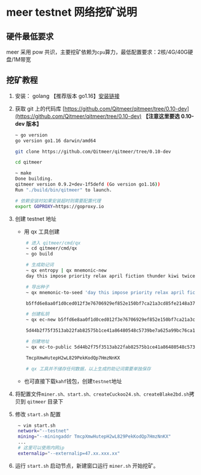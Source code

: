 <!--
 * @Author: zhangyi999
 * @Date: 2021-07-06 15:08:36
 * @LastEditTime: 2021-07-14 10:19:33
 * @LastEditors: Please set LastEditors
 * @Description: In User Settings Edit
 * @FilePath: /meer_mining_shell/README.md
-->
# meer testnet 网络挖矿说明

## 硬件最低要求

meer 采用 pow 共识，主要挖矿依赖为`cpu`算力，最低配置要求：2核/4G/40G硬盘/1M带宽

## 挖矿教程

1. 安装： golang 【推荐版本 go1.16】[安装链接](https://golang.google.cn/dl/)
2. 获取 git 上的代码库 [https://github.com/Qitmeer/qitmeer/tree/0.10-dev](https://github.com/Qitmeer/qitmeer/tree/0.10-dev)  **【注意这里要选 0.10-dev 版本】**
    ```bash
    ~ go version
    go version go1.16 darwin/amd64

    git clone https://github.com/Qitmeer/qitmeer/tree/0.10-dev
    
    cd qitmeer

    ~ make
    Done building.
    qitmeer version 0.9.2+dev-1f5defd (Go version go1.16))
    Run "./build/bin/qitmeer" to launch.

    # 依赖安装时如果安装超时则需要配置代理
    export GOPROXY=https://goproxy.io
    ```
3. 创建 testnet 地址
    * 用 qx 工具创建
    ```bash
        # 进入 qitmeer/cmd/qx
        ~ cd qitmeer/cmd/qx
        ~ go build

        # 生成助记词
        ~ qx entropy | qx mnemonic-new
        day this impose priority relax april fiction thunder kiwi twice addict spawn like few all east penalty arrive foster sniff page hold magic erosion

        # 导出种子
        ~ qx mnemonic-to-seed 'day this impose priority relax april fiction thunder kiwi twice addict spawn like few all east penalty arrive foster sniff page hold magic erosion'

        b5ffd6e8aa0f1d0ced012f3e76706929ef852e150bf7ca21a3cd85fe2148a375513dd245e46aa5f6c6ec9f825a18498b49e6981fdce6bc21a8c9fb0884d85b9c

        # 创建私钥
        ~ qx ec-new b5ffd6e8aa0f1d0ced012f3e76706929ef852e150bf7ca21a3cd85fe2148a375513dd245e46aa5f6c6ec9f825a18498b49e6981fdce6bc21a8c9fb0884d85b9c

        5d44b2f75f3513ab22fab82575b1ce41a86480548c5739be7a625a99bc76ca11

        # 创建地址
        ~ qx ec-to-public 5d44b2f75f3513ab22fab82575b1ce41a86480548c5739be7a625a99bc76ca11 | qx ec-to-addr -v testnet

        TmcpXmwHutepH2wL829PekKodQp7HmzNnKX

        # qx 工具并不储存任何数据，以上生成的助记词需要单独保存
    ```
    * 也可直接下载`kahf`钱包，创建`testnet`地址

5. 将配置文件`miner.sh、start.sh、createCuckoo24.sh、createBlake2bd.sh`拷贝到 `qitmeer` 目录下
6. 修改 `start.sh` 配置
   ```bash
    ~ vim start.sh
    network="--testnet"
    mining="--miningaddr TmcpXmwHutepH2wL829PekKodQp7HmzNnKX"
    ...
    # 这里可以使用内网ip
    externalip="--externalip=47.xx.xxx.xx"
   ```
7. 运行 `start.sh` 启动节点，新建窗口运行 `miner.sh` 开始挖矿。

